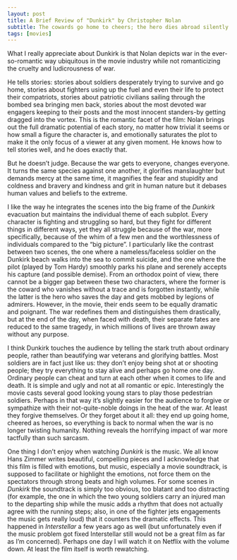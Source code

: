 ```yaml
---
layout: post
title: A Brief Review of "Dunkirk" by Christopher Nolan
subtitle: The cowards go home to cheers; the hero dies abroad silently
tags: [movies]
---
```


What I really appreciate about Dunkirk is that Nolan depicts war in the ever-so-romantic way ubiquitous 
in the movie industry while not romanticizing the cruelty and ludicrousness of war.


He tells stories: stories about soldiers desperately trying to survive and go home, stories about fighters using up the fuel 
and even their life to protect their compatriots, stories about patriotic civilians sailing through the bombed sea bringing 
men back, stories about the most devoted war engagers keeping to their posts and the most innocent standers-by getting dragged 
into the vortex. This is the romantic facet of the film: Nolan brings out the full dramatic potential of each story, no matter 
how trivial it seems or how small a figure the character is, and emotionally saturates the plot to make it the only focus of 
a viewer at any given moment. He knows how to tell stories well, and he does exactly that.


But he doesn’t judge. Because the war gets to everyone, changes everyone. It turns the same species against one another, 
it glorifies manslaughter but demands mercy at the same time, it magnifies the fear and stupidity and coldness and bravery 
and kindness and grit in human nature but it debases human values and beliefs to the extreme.


I like the way he integrates the scenes into the big frame of the _Dunkirk_ evacuation but maintains the individual theme of 
each subplot. Every character is fighting and struggling so hard, but they fight for different things in different ways, 
yet they all struggle because of the war, more specifically, because of the whim of a few men and the worthlessness of 
individuals compared to the “big picture”. I particularly like the contrast between two scenes, the one where a 
nameless/faceless soldier on the Dunkirk beach walks into the sea to commit suicide, and the one where the pilot 
(played by Tom Hardy) smoothly parks his plane and serenely accepts his capture (and possible demise). From an orthodox 
point of view, there cannot be a bigger gap between these two characters, where the former is the coward who vanishes without 
a trace and is forgotten instantly, while the latter is the hero who saves the day and gets mobbed by legions of admirers. 
However, in the movie, their ends seem to be equally dramatic and poignant. The war redefines them and distinguishes them 
drastically, but at the end of the day, when faced with death, their separate fates are reduced to the same tragedy, in which 
millions of lives are thrown away without any purpose.


I think Dunkirk touches the audience by telling the stark truth about ordinary people, rather than beautifying war veterans 
and glorifying battles. Most soldiers are in fact just like us: they don’t enjoy being shot at or shooting people; they try 
everything to stay alive and perhaps go home one day. Ordinary people can cheat and turn at each other when it comes to life 
and death. It is simple and ugly and not at all romantic or epic. Interestingly the movie casts several good looking young 
stars to play those pedestrian soldiers. Perhaps in that way it’s slightly easier for the audience to forgive or sympathize 
with their not-quite-noble doings in the heat of the war. At least they forgive themselves. Or they forget about it all: 
they end up going home, cheered as heroes, so everything is back to normal when the war is no longer twisting humanity. 
Nothing reveals the horrifying impact of war more tactfully than such sarcasm.


One thing I don’t enjoy when watching _Dunkirk_ is the music. We all know Hans Zimmer writes beautiful, compelling pieces 
and I acknowledge that this film is filled with emotions, but music, especially a movie soundtrack, is supposed to facilitate 
or highlight the emotions, not force them on the spectators through strong beats and high volumes. For some scenes in _Dunkirk_ 
the soundtrack is simply too obvious, too blatant and too distracting (for example, the one in which the two young soldiers 
carry an injured man to the departing ship while the music adds a rhythm that does not actually agree with the running steps; 
also, in one of the fighter jets engagements the music gets really loud) that it counters the dramatic effects. This happened 
in _Interstellar_ a few years ago as well (but unfortunately even if the music problem got fixed Interstellar still would not 
be a great film as far as I’m concerned). Perhaps one day I will watch it on Netflix with the volume down. 
At least the film itself is worth rewatching.
